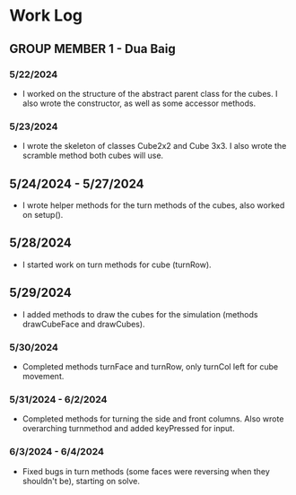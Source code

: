 # Work Log

## GROUP MEMBER 1 - Dua Baig

### 5/22/2024

- I worked on the structure of the abstract parent class for the cubes. I also wrote the constructor, as well as some accessor methods.

###  5/23/2024

- I wrote the skeleton of classes Cube2x2 and Cube 3x3. I also wrote the scramble method both cubes will use.

## 5/24/2024 - 5/27/2024
- I wrote helper methods for the turn methods of the cubes, also worked on setup().


## 5/28/2024
- I started work on turn methods for cube (turnRow).

## 5/29/2024
- I added methods to draw the cubes for the simulation (methods drawCubeFace and drawCubes).

### 5/30/2024

- Completed methods turnFace and turnRow, only turnCol left for cube movement.

### 5/31/2024 - 6/2/2024
- Completed methods for turning the side and front columns. Also wrote overarching turnmethod and added keyPressed for input.

### 6/3/2024 - 6/4/2024
- Fixed bugs in turn methods (some faces were reversing when they shouldn't be), starting on solve.

